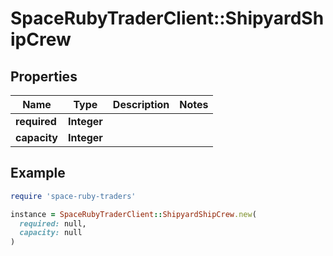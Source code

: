# SpaceRubyTraderClient::ShipyardShipCrew

## Properties

| Name | Type | Description | Notes |
| ---- | ---- | ----------- | ----- |
| **required** | **Integer** |  |  |
| **capacity** | **Integer** |  |  |

## Example

```ruby
require 'space-ruby-traders'

instance = SpaceRubyTraderClient::ShipyardShipCrew.new(
  required: null,
  capacity: null
)
```

